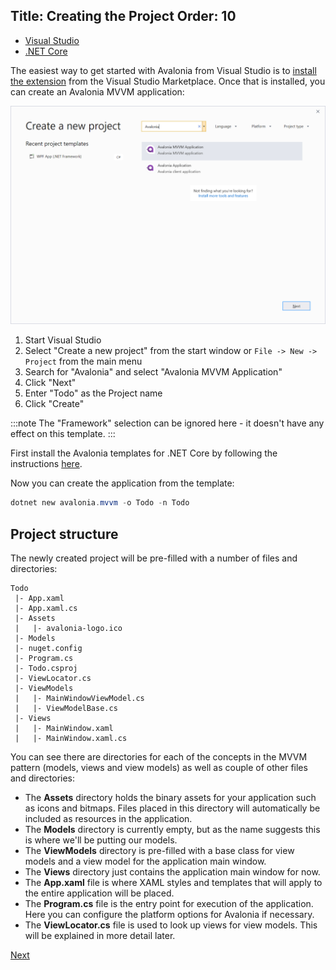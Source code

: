 Title: Creating the Project
Order: 10
---

<ul class="nav nav-tabs platform-choice">
	<li class="active"><a  href="#vs" data-toggle="tab">Visual Studio</a></li>
	<li><a href="#netcore" data-toggle="tab">.NET Core</a></li>
</ul>

<div class="tab-content platform-choice clearfix">
  <div class="tab-pane active" id="vs">

The easiest way to get started with Avalonia from Visual Studio is to
[install the extension](https://marketplace.visualstudio.com/items?itemName=AvaloniaTeam.AvaloniaforVisualStudio)
from the Visual Studio Marketplace. Once that is installed, you can create an Avalonia MVVM application:

![New Project Dialog](images/new-project-dialog.png)

1. Start Visual Studio
2. Select "Create a new project" from the start window or `File -> New -> Project` from the main menu
3. Search for "Avalonia" and select "Avalonia MVVM Application"
4. Click "Next"
5. Enter "Todo" as the Project name
6. Click "Create"

:::note
The "Framework" selection can be ignored here - it doesn't have any effect on this template.
:::

  </div>
  <div class="tab-pane" id="netcore">

First install the Avalonia templates for .NET Core by following the instructions
[here](https://github.com/AvaloniaUI/avalonia-dotnet-templates).

Now you can create the application from the template:

```powershell
dotnet new avalonia.mvvm -o Todo -n Todo
```

  </div>
</div>



## Project structure

The newly created project will be pre-filled with a number of files and directories:

```
Todo
 |- App.xaml
 |- App.xaml.cs
 |- Assets
 |   |- avalonia-logo.ico
 |- Models 
 |- nuget.config 
 |- Program.cs
 |- Todo.csproj
 |- ViewLocator.cs
 |- ViewModels
 |   |- MainWindowViewModel.cs
 |   |- ViewModelBase.cs
 |- Views
 |   |- MainWindow.xaml
 |   |- MainWindow.xaml.cs
```

You can see there are directories for each of the concepts in the MVVM pattern (models, views and view models) as well as couple of other files and directories:

- The **Assets** directory holds the binary assets for your application such as icons and bitmaps. Files placed in this directory will automatically be included as resources in the application.
- The **Models** directory is currently empty, but as the name suggests this is where we'll be putting our models.
- The **ViewModels** directory is pre-filled with a base class for view models and a view model for the application main window.
- The **Views** directory just contains the application main window for now.
- The **App.xaml** file is where XAML styles and templates that will apply to the entire application will be placed.
- The **Program.cs** file is the entry point for execution of the application. Here you can configure the platform options for Avalonia if necessary.
- The **ViewLocator.cs** file is used to look up views for view models. This will be explained in more detail later.

<a class="btn btn-primary" role="button" href="creating-a-view">
    Next
</a>